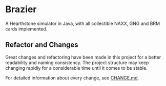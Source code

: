 # Brazier

A Hearthstone simulator in Java, with all collectible NAXX, GNG and BRM cards implemented.

## Refactor and Changes

Great changes and refactoring have been made in this project for a better readability and naming consistency. The project structure may keep changing rapidly for a considerable time until it comes to be stable.

For detailed information about every change, see [CHANGE.md](CHANGE.md).

